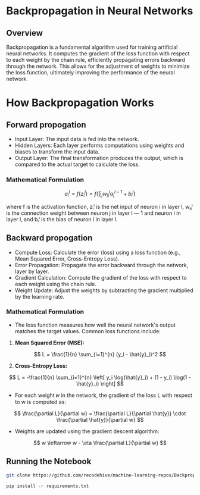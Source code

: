 # Backpropagation in Neural Networks

## Overview

Backpropagation is a fundamental algorithm used for training artificial neural networks. It computes the gradient of the loss function with respect to each weight by the chain rule, efficiently propagating errors backward through the network. This allows for the adjustment of weights to minimize the loss function, ultimately improving the performance of the neural network.




# How Backpropagation Works

## Forward propogation

- Input Layer: The input data is fed into the network.
- Hidden Layers: Each layer performs computations using weights and biases to transform the input data.
- Output Layer: The final transformation produces the output, which is compared to the actual target to calculate the loss.

### Mathematical Formulation

$$
a_i^l = f\left(z_i^l\right) = f\left(\sum_j w_{ij}^l a_j^{l-1} + b_i^l\right)
$$


where f is the activation function, zᵢˡ is the net input of neuron i in layer l, wᵢⱼˡ is the connection weight between neuron j in layer l — 1 and neuron i in layer l, and bᵢˡ is the bias of neuron i in layer l.

## Backward propogation

- Compute Loss: Calculate the error (loss) using a loss function (e.g., Mean Squared Error, Cross-Entropy Loss).
- Error Propagation: Propagate the error backward through the network, layer by layer.
- Gradient Calculation: Compute the gradient of the loss with respect to each weight using the chain rule.
- Weight Update: Adjust the weights by subtracting the gradient multiplied by the learning rate.

### Mathematical Formulation

- The loss function measures how well the neural network's output matches the target values. Common loss functions include:
1) **Mean Squared Error (MSE):** 

$$
L = \frac{1}{n} \sum_{i=1}^{n} (y_i - \hat{y}_i)^2
$$

2) **Cross-Entropy Loss:**

$$
L = -\frac{1}{n} \sum_{i=1}^{n} \left[ y_i \log(\hat{y}_i) + (1 - y_i) \log(1 - \hat{y}_i) \right]
$$


- For each weight 𝑤 in the network, the gradient of the loss L with respect to w is computed as:

$$
\frac{\partial L}{\partial w} = \frac{\partial L}{\partial \hat{y}} \cdot \frac{\partial \hat{y}}{\partial w}
$$


- Weights are updated using the gradient descent algorithm:
  
$$
w \leftarrow w - \eta \frac{\partial L}{\partial w}
$$


## Running the Notebook
```bash
git clone https://github.com/recodehive/machine-learning-repos/Backpropogation from scratch.git
```

```bash
pip install -r requirements.txt
```







